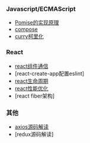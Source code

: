 
### Javascript/ECMAScript

- [Pomise的实现原理](./2021/promise.md)
- [compose](./2021/compose.md)
- [curry柯里化](./2021/curring.md)

### React

- [react组件通信](./2021/react_01.md)
- [react-create-app配置eslint]
- [react生命周期](./2021/react_03.md)
- [react性能优化](./2021/react_02.md)
- [react fiber架构]

### 其他

- [axios源码解读](./2021/axios.md)
- [redux源码解读]

